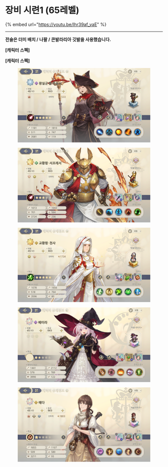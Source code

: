 # 장비 시련1 (65레벨)

{% embed url="https://youtu.be/Ihr39af_vaE" %}

***

**전술은 더미 배치 / 나팔 / 콘발라리아 깃발을 사용했습니다.**

**\[캐릭터 스펙]**

**\[캐릭터 스펙]**

<figure><img src="../../../.gitbook/assets/image (38).png" alt=""><figcaption></figcaption></figure>

<figure><img src="../../../.gitbook/assets/image (37).png" alt=""><figcaption></figcaption></figure>

<figure><img src="../../../.gitbook/assets/image (36).png" alt=""><figcaption></figcaption></figure>

<figure><img src="../../../.gitbook/assets/image (35).png" alt=""><figcaption></figcaption></figure>

<figure><img src="../../../.gitbook/assets/image (34).png" alt=""><figcaption></figcaption></figure>

